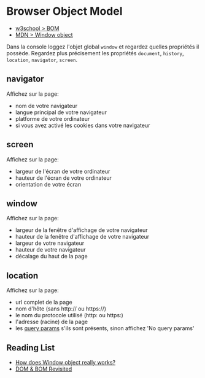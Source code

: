 # Browser Object Model

+ [w3school > BOM](https://www.w3schools.com/js/js_window.asp)
+ [MDN > Window object](https://developer.mozilla.org/en-US/docs/Web/API/Window)

Dans la console loggez l'objet global `window` et regardez quelles propriétés il possède.
Regardez plus précisement les propriétés `document`, `history`, `location`, `navigator`, `screen`.

## navigator

Affichez sur la page:
+ nom de votre navigateur
+ langue principal de votre navigateur
+ platforme de votre ordinateur
+ si vous avez activé les cookies dans votre navigateur 

## screen

Affichez sur la page:
+ largeur de l'écran de votre ordinateur
+ hauteur de l'écran de votre ordinateur
+ orientation de votre écran

## window

Affichez sur la page:
+ largeur de la fenêtre d'affichage de votre navigateur
+ hauteur de la fenêtre d'affichage de votre navigateur
+ largeur de votre navigateur
+ hauteur de votre navigateur
+ décalage du haut de la page 

## location

Affichez sur la page:
+ url complet de la page
+ nom d'hôte (sans http:// ou https://)
+ le nom du protocole utilisé (http: ou https:)
+ l'adresse (racine) de la page
+ les [query params](https://en.wikipedia.org/wiki/Query_string) s'ils sont présents, sinon affichez 'No query params'

<!-- ---

Créez une fonction qui trouve le nom du sous-domaine d'un site (ou retourne null s'il n'y a pas). Pour faciliter la tâche prenez directement le nom d'hôte et découpez cette chaîne de caractères. -->

<!-- ---

Créez une fonction qui génère un nombre aléatoire entre 0 et 10.
Si le nombre est inférieur ou égal à 5, rafraîchissez complètement la page, sinon utilisez la méthode alert de l'objet `window`. -->

<!-- ## history

Créez une fonction pour pouvoir revenir à la page précédente.

---

Créez une fonction pour pouvoir revenir à la page suivante. -->


## Reading List

+ [How does Window object really works?](https://develoger.com/how-does-window-object-really-works-216ee99c356f)
+ [DOM & BOM Revisited](https://medium.com/@fknussel/dom-bom-revisited-cf6124e2a816)